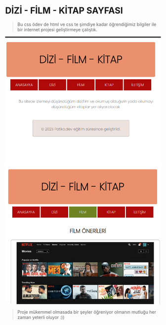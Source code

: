 # DİZİ - FİLM - KİTAP SAYFASI

> Bu css ödev de html ve css te şimdiye kadar öğrendiğimiz bilgiler ile bir internet projesi geliştirmeye çalıştık. 
  

![projeResimleri](images/md1.png)
![projeResimleri](images/md2.png)




>Proje mükemmel olmasada bir şeyler öğreniyor olmanın  mutluğu her zaman yeterli oluyor :)) 
